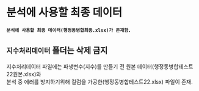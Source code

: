 # 분석에 사용할 최종 데이터

**`분석에 사용할 최종 데이터(행정동병합최종.xlsx)가 존재함.`**

## **`지수처리데이터` 폴더는 삭제 금지**

지수처리데이터 파일에는 파생변수(지수)를 만들기 전 원본 데이터(행정동병합테스트22원본.xlsx)와<br/>
분석 중 에러를 방지하기위해 컬럼을 가공한(행정동병합테스트22.xlsx) 파일이 존재.<br/>